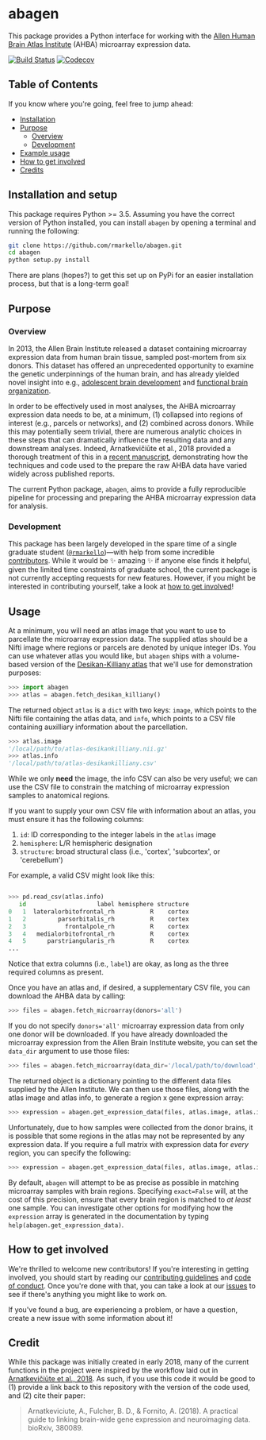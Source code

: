 # abagen

This package provides a Python interface for working with the [Allen Human Brain Atlas Institute](http://human.brain-map.org/microarray/search) (AHBA) microarray expression data.

[![Build Status](https://travis-ci.org/rmarkello/abagen.svg?branch=master)](https://travis-ci.org/rmarkello/abagen)
[![Codecov](https://codecov.io/gh/rmarkello/abagen/branch/master/graph/badge.svg)](https://codecov.io/gh/rmarkello/abagen)

## Table of Contents

If you know where you're going, feel free to jump ahead:

* [Installation](#installation-and-setup)
* [Purpose](#purpose)
  * [Overview](#overview)
  * [Development](#development)
* [Example usage](#usage)
* [How to get involved](#how-to-get-involved)
* [Credits](#credits)

## Installation and setup

This package requires Python >= 3.5.
Assuming you have the correct version of Python installed, you can install `abagen` by opening a terminal and running the following:

```bash
git clone https://github.com/rmarkello/abagen.git
cd abagen
python setup.py install
```

There are plans (hopes?) to get this set up on PyPi for an easier installation process, but that is a long-term goal!

## Purpose

### Overview

In 2013, the Allen Brain Institute released a dataset containing microarray expression data from human brain tissue, sampled post-mortem from six donors.
This dataset has offered an unprecedented opportunity to examine the genetic underpinnings of the human brain, and has already yielded novel insight into e.g., [adolescent brain development](http://www.pnas.org/content/113/32/9105.long) and [functional brain organization](http://science.sciencemag.org/content/348/6240/1241.long).

In order to be effectively used in most analyses, the AHBA microarray expression data needs to be, at a minimum, (1) collapsed into regions of interest (e.g., parcels or networks), and (2) combined across donors.
While this may potentially seem trivial, there are numerous analytic choices in these steps that can dramatically influence the resulting data and any downstream analyses.
Indeed, Arnatkevičiūte et al., 2018 provided a thorough treatment of this in a [recent manuscript](https://www.biorxiv.org/content/early/2018/07/30/380089), demonstrating how the techniques and code used to the prepare the raw AHBA data have varied widely across published reports.

The current Python package, `abagen`, aims to provide a fully reproducible pipeline for processing and preparing the AHBA microarray expression data for analysis.

### Development

This package has been largely developed in the spare time of a single graduate student ([`@rmarkello`](https://github.com/rmarkello))&mdash;with help from some incredible [contributors](https://github.com/rmarkello/abagen/graphs/contributors).
While it would be :sparkles: amazing :sparkles: if anyone else finds it helpful, given the limited time constraints of graduate school, the current package is not currently accepting requests for new features.
However, if you might be interested in contributing yourself, take a look at [how to get involved](#how-to-get-involved)!

## Usage

At a minimum, you will need an atlas image that you want to use to parcellate the microarray expression data.
The supplied atlas should be a Nifti image where regions or parcels are denoted by unique integer IDs.
You can use whatever atlas you would like, but `abagen` ships with a volume-based version of the [Desikan-Killiany atlas](https://surfer.nmr.mgh.harvard.edu/ftp/articles/desikan06-parcellation.pdf) that we'll use for demonstration purposes:

```python
>>> import abagen
>>> atlas = abagen.fetch_desikan_killiany()
```

The returned object `atlas` is a `dict` with two keys: `image`, which points to the Nifti file containing the atlas data, and `info`, which points to a CSV file containing auxilliary information about the parcellation.

```python
>>> atlas.image
'/local/path/to/atlas-desikankilliany.nii.gz'
>>> atlas.info
'/local/path/to/atlas-desikankilliany.csv'
```

While we only **need** the image, the info CSV can also be very useful; we can use the CSV file to constrain the matching of microarray expression samples to anatomical regions.

If you want to supply your own CSV file with information about an atlas, you must ensure it has the following columns:

  1. `id`: ID corresponding to the integer labels in the `atlas` image
  2. `hemisphere`: L/R hemispheric designation
  3. `structure`: broad structural class (i.e., 'cortex', 'subcortex', or 'cerebellum')

For example, a valid CSV might look like this:

```python

>>> pd.read_csv(atlas.info)
   id                    label hemisphere structure
0   1  lateralorbitofrontal_rh          R    cortex
1   2         parsorbitalis_rh          R    cortex
2   3           frontalpole_rh          R    cortex
3   4   medialorbitofrontal_rh          R    cortex
4   5      parstriangularis_rh          R    cortex
...
```

Notice that extra columns (i.e., `label`) are okay, as long as the three required columns as present.

Once you have an atlas and, if desired, a supplementary CSV file, you can download the AHBA data by calling:

```python
>>> files = abagen.fetch_microarray(donors='all')
```

If you do not specify `donors='all'` microarray expression data from only one donor will be downloaded.
If you have already downloaded the microarray expression from the Allen Brain Institute website, you can set the `data_dir` argument to use those files:

```python
>>> files = abagen.fetch_microarray(data_dir='/local/path/to/download', donors='all')
```

The returned object is a dictionary pointing to the different data files supplied by the Allen Institute.
We can then use those files, along with the atlas image and atlas info, to generate a region x gene expression array:

```python
>>> expression = abagen.get_expression_data(files, atlas.image, atlas.info)
```

Unfortunately, due to how samples were collected from the donor brains, it is possible that some regions in the atlas may not be represented by any expression data. If you require a full matrix with expression data for _every_ region, you can specify the following:

```python
>>> expression = abagen.get_expression_data(files, atlas.image, atlas.info, exact=False)
```

By default, `abagen` will attempt to be as precise as possible in matching microarray samples with brain regions.
Specifying `exact=False` will, at the cost of this precision, ensure that every brain region is matched to _at least_ one sample.
You can investigate other options for modifying how the `expression` array is generated in the documentation by typing `help(abagen.get_expression_data)`.

## How to get involved

We're thrilled to welcome new contributors!
If you're interesting in getting involved, you should start by reading our [contributing guidelines](CONTRIBUTING.md) and [code of conduct](CODE_OF_CONDUCT.md).
Once you're done with that, you can take a look at our [issues](https://github.com/rmarkello/abagen/issues) to see if there's anything you might like to work on.

If you've found a bug, are experiencing a problem, or have a question, create a new issue with some information about it!

## Credit

While this package was initially created in early 2018, many of the current functions in the project were inspired by the workflow laid out in [Arnatkevičiūte et al., 2018](https://www.biorxiv.org/content/early/2018/07/30/380089).
As such, if you use this code it would be good to (1) provide a link back to this repository with the version of the code used, and (2) cite their paper:

> Arnatkeviciute, A., Fulcher, B. D., & Fornito, A. (2018). A practical guide to linking brain-wide gene expression and neuroimaging data. bioRxiv, 380089.
